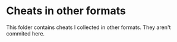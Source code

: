 # Cheats in other formats
This folder contains cheats I collected in other formats. They aren't commited here.

